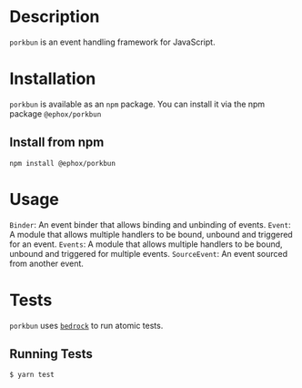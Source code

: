# Description
`porkbun` is an event handling framework for JavaScript.
# Installation
`porkbun` is available as an `npm` package.  You can install it via the npm package `@ephox/porkbun`
## Install from npm
`npm install @ephox/porkbun`

# Usage
`Binder`: An event binder that allows binding and unbinding of events.
`Event`: A module that allows multiple handlers to be bound, unbound and triggered for an event.
`Events`: A module that allows multiple handlers to be bound, unbound and triggered for multiple events.
`SourceEvent`: An event sourced from another event.
# Tests
`porkbun` uses [`bedrock`](https://www.npmjs.com/package/@ephox/bedrock) to run atomic tests.
## Running Tests
`$ yarn test`
